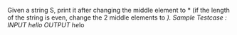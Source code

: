 Given a string S, print it after changing the middle element to * (if the length of the string is even, change the 2 middle elements to *).
Sample Testcase :
INPUT
hello
OUTPUT
he*lo